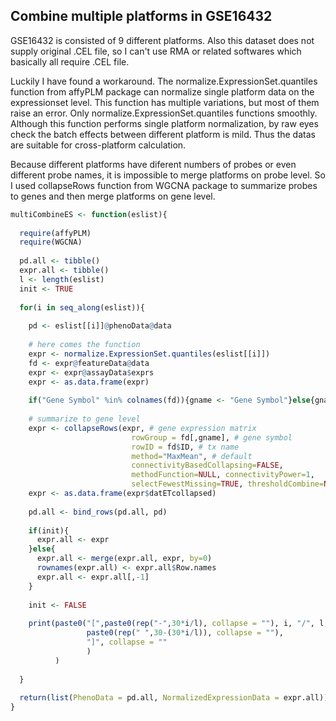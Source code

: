 ## Combine multiple platforms in GSE16432

GSE16432 is consisted of 9 different platforms. Also this dataset does not supply original .CEL file, so I can't use RMA or related softwares which basically all require .CEL file. 

Luckily I have found a workaround. The normalize.ExpressionSet.quantiles function from affyPLM package can normalize single platform data on the expressionset level. This function has multiple variations, but most of them raise an error. Only  normalize.ExpressionSet.quantiles functions smoothly. Although this function performs single platform normalization, by raw eyes check the batch effects between different platform is mild. Thus the datas are suitable for cross-platform calculation.

Because different platforms have diferent numbers of probes or even different probe names, it is impossible to merge platforms on probe level. So I used collapseRows function from WGCNA package to summarize probes to genes and then merge platforms on gene level.


```R
multiCombineES <- function(eslist){
  
  require(affyPLM)
  require(WGCNA)
  
  pd.all <- tibble()
  expr.all <- tibble()
  l <- length(eslist)
  init <- TRUE
  
  for(i in seq_along(eslist)){
    
    pd <- eslist[[i]]@phenoData@data
    
    # here comes the function
    expr <- normalize.ExpressionSet.quantiles(eslist[[i]])
    fd <- expr@featureData@data
    expr <- expr@assayData$exprs
    expr <- as.data.frame(expr)
    
    if("Gene Symbol" %in% colnames(fd)){gname <- "Gene Symbol"}else{gname <- "CompositeSequence BioSequence Database Entry [Gene Symbol]"}
    
    # summarize to gene level
    expr <- collapseRows(expr, # gene expression matrix
                           rowGroup = fd[,gname], # gene symbol
                           rowID = fd$ID, # tx name
                           method="MaxMean", # default 
                           connectivityBasedCollapsing=FALSE,
                           methodFunction=NULL, connectivityPower=1,
                           selectFewestMissing=TRUE, thresholdCombine=NA)
    expr <- as.data.frame(expr$datETcollapsed)
    
    pd.all <- bind_rows(pd.all, pd)
    
    if(init){
      expr.all <- expr
    }else{
      expr.all <- merge(expr.all, expr, by=0)
      rownames(expr.all) <- expr.all$Row.names
      expr.all <- expr.all[,-1]
    }
    
    init <- FALSE
  
    print(paste0("[",paste0(rep("-",30*i/l), collapse = ""), i, "/", l,
                 paste0(rep(" ",30-(30*i/l)), collapse = ""),
                 "]", collapse = ""
                 )
          )
    
  }
  
  return(list(PhenoData = pd.all, NormalizedExpressionData = expr.all))
}

```


